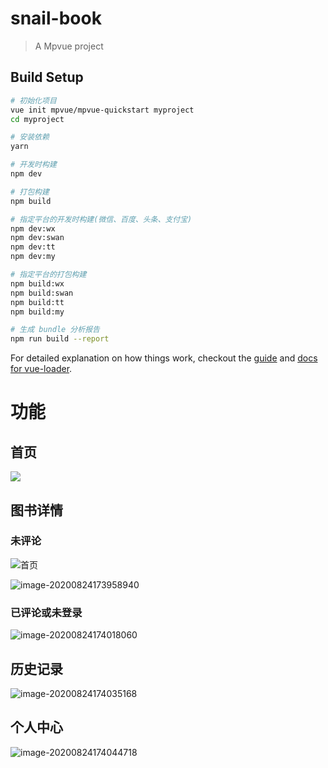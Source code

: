 # snail-book

> A Mpvue project

## Build Setup

``` bash
# 初始化项目
vue init mpvue/mpvue-quickstart myproject
cd myproject

# 安装依赖
yarn

# 开发时构建
npm dev

# 打包构建
npm build

# 指定平台的开发时构建(微信、百度、头条、支付宝)
npm dev:wx
npm dev:swan
npm dev:tt
npm dev:my

# 指定平台的打包构建
npm build:wx
npm build:swan
npm build:tt
npm build:my

# 生成 bundle 分析报告
npm run build --report
```

For detailed explanation on how things work, checkout the [guide](http://vuejs-templates.github.io/webpack/) and [docs for vue-loader](http://vuejs.github.io/vue-loader).

# 功能

## 首页

![](assets/image-20200824165428003.png)



## 图书详情

### 未评论

![首页](https://github.com/qinjiahui01/small_book/blob/master/assets/image-20200824165428003.png)

![image-20200824173958940](assets/image-20200824173958940.png)

### 已评论或未登录

![image-20200824174018060](assets/image-20200824174018060.png)

## 历史记录

![image-20200824174035168](assets/image-20200824174035168.png)

## 个人中心

![image-20200824174044718](assets/image-20200824174044718.png)